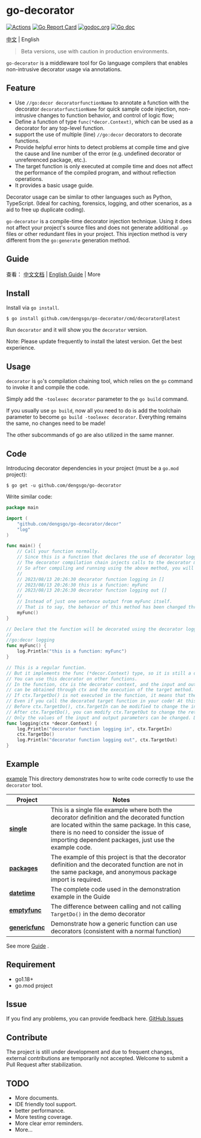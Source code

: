 # go-decorator

[![Actions](https://github.com/dengsgo/go-decorator/workflows/Go/badge.svg)](https://github.com/dengsgo/go-decorator/actions)  [![Go Report Card](https://goreportcard.com/badge/github.com/dengsgo/go-decorator)](https://goreportcard.com/report/github.com/dengsgo/go-decorator)  [![godoc.org](https://godoc.org/github.com/dengsgo/go-decorator/decor?status.svg)](https://godoc.org/github.com/dengsgo/go-decorator/decor)  [![Go doc](https://img.shields.io/badge/go.dev-reference-brightgreen?logo=go&logoColor=white&style=flat)](https://pkg.go.dev/github.com/dengsgo/go-decorator/decor)  


[中文](README.zh_cn.md) | English 

> Beta versions, use with caution in production environments.  

`go-decorator` is a middleware tool for Go language compilers that enables non-intrusive decorator usage via annotations.


## Feature

- Use `//go:decor decoratorfunctionName` to annotate a function with the decorator `decoratorfunctionName` for quick sample code injection, non-intrusive changes to function behavior, and control of logic flow;  
- Define a function of type `func(*decor.Context)`, which can be used as a decorator for any top-level function.  
- support the use of multiple (line) `//go:decor` decorators to decorate functions.  
- Provide helpful error hints to detect problems at compile time and give the cause and line number of the error (e.g. undefined decorator or unreferenced package, etc.).  
- The target function is only executed at compile time and does not affect the performance of the compiled program, and without reflection operations.  
- It provides a basic usage guide.  

Decorator usage can be similar to other languages such as Python, TypeScript. (Ideal for caching, forensics, logging, and other scenarios, as a aid to free up duplicate coding).

`go-decorator` is a compile-time decorator injection technique. Using it does not affect your project's source files and does not generate additional `.go` files or other redundant files in your project. This injection method is very different from the `go:generate` generation method.
## Guide

查看： [中文文档](GUIDE.zh_cn.md#使用引导)  |  [English Guide](GUIDE.md#guide)  |  More

## Install

Install via `go install`.
```shell
$ go install github.com/dengsgo/go-decorator/cmd/decorator@latest
```

Run `decorator` and it will show you the `decorator` version.

Note: Please update frequently to install the latest version. Get the best experience.

## Usage

`decorator` is `go`'s compilation chaining tool, which relies on the `go` command to invoke it and compile the code.

Simply add the `-toolexec decorator` parameter to the `go build` command.

If you usually use `go build`, now all you need to do is add the toolchain parameter to become `go build -toolexec decorator`. Everything remains the same, no changes need to be made!

The other subcommands of go are also utilized in the same manner.

## Code

Introducing decorator dependencies in your project (must be a `go.mod` project):

```shell
$ go get -u github.com/dengsgo/go-decorator
```

Write similar code:

```go
package main

import (
	"github.com/dengsgo/go-decorator/decor"
	"log"
)

func main() {
	// Call your function normally.
	// Since this is a function that declares the use of decorator logging,
	// The decorator compilation chain injects calls to the decorator method logging during code compilation.
	// So after compiling and running using the above method, you will get the following output:
	// 
	// 2023/08/13 20:26:30 decorator function logging in []
	// 2023/08/13 20:26:30 this is a function: myFunc
	// 2023/08/13 20:26:30 decorator function logging out []
	// 
	// Instead of just one sentence output from myFunc itself.
	// That is to say, the behavior of this method has been changed through the decorator!
	myFunc() 
}

// Declare that the function will be decorated using the decorator logging by using the go: decor annotation.
//
//go:decor logging
func myFunc() {
	log.Println("this is a function: myFunc")
}

// This is a regular function. 
// But it implements the func (*decor.Context) type, so it is still a decorator method,
// You can use this decorator on other functions.
// In the function, ctx is the decorator context, and the input and output parameters of the target function 
// can be obtained through ctx and the execution of the target method.
// If ctx.TargetDo() is not executed in the function, it means that the target function will not execute,
// Even if you call the decorated target function in your code! At this point, the objective function returns zero values.
// Before ctx.TargetDo(), ctx.TargetIn can be modified to change the input parameter values.
// After ctx.TargetDo(), you can modify ctx.TargetOut to change the return value.
// Only the values of the input and output parameters can be changed. Don't try to change their type and quantity, as this will trigger runtime panic!!!
func logging(ctx *decor.Context) {
	log.Println("decorator function logging in", ctx.TargetIn)
	ctx.TargetDo()
	log.Println("decorator function logging out", ctx.TargetOut)
}

```

## Example

[example](example) This directory demonstrates how to write code correctly to use the `decorator` tool.

| Project | Notes |
|-----------|-----------|
| [**single**](example/single) | This is a single file example where both the decorator definition and the decorated function are located within the same package. In this case, there is no need to consider the issue of importing dependent packages, just use the example code. | 
| [**packages**](example/packages)  | The example of this project is that the decorator definition and the decorated function are not in the same package, and anonymous package import is required. |
| [**datetime**](example/datetime) | The complete code used in the demonstration example in the Guide |
| [**emptyfunc**](example/emptyfunc) | The difference between calling and not calling `TargetDo()` in the demo decorator |
| [**genericfunc**](example/genericfunc) | Demonstrate how a generic function can use decorators (consistent with a normal function) |


See more [Guide](#guide) .

## Requirement

- go1.18+  
- go.mod project

## Issue

If you find any problems, you can provide feedback here. [GitHub Issues](https://github.com/dengsgo/go-decorator/issues)  

## Contribute

The project is still under development and due to frequent changes, external contributions are temporarily not accepted. Welcome to submit a Pull Request after stabilization.

## TODO

- More documents.
- IDE friendly tool support.
- better performance.
- More testing coverage.
- More clear error reminders.
- More...